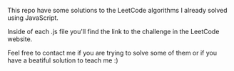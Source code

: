 This repo have some solutions to the LeetCode algorithms I already solved using JavaScript.

Inside of each .js file you'll find the link to the challenge in the LeetCode website.

Feel free to contact me if you are trying to solve some of them or if you have a beatiful solution to teach me :)
